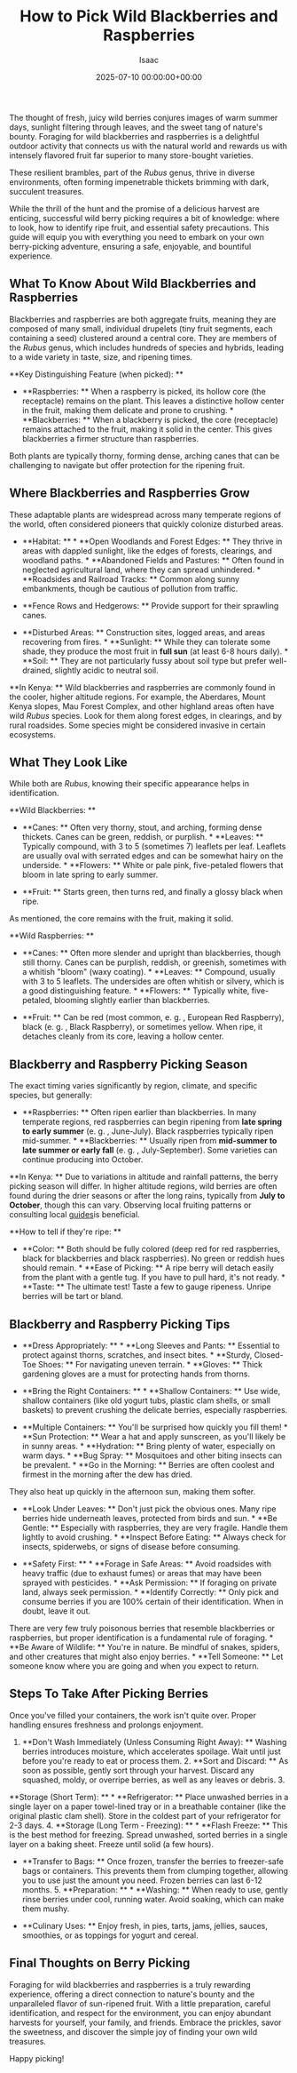 ﻿---
title: How to Pick Wild Blackberries and Raspberries
description: The thought of fresh, juicy wild berries conjures images of warm summer days, sunlight filtering through leaves, and the sweet tang of nature's bounty.
slug: /how-to-pick-wild-blackberries-and-raspberries/
date: 2025-07-10 00:00:00+00:00
lastmod: 2025-07-10 00:00:00+03:00
author: Isaac
categories:

- Guides

- Food and Drink
tags:

- guides

- wild

- blackberrie
layout: post
---

The thought of fresh, juicy wild berries conjures images of warm summer days, sunlight filtering through leaves, and the sweet tang of nature's bounty. Foraging for wild blackberries and raspberries is a delightful outdoor activity that connects us with the natural world and rewards us with intensely flavored fruit far superior to many store-bought varieties.

These resilient brambles, part of the *Rubus* genus, thrive in diverse environments, often forming impenetrable thickets brimming with dark, succulent treasures.

While the thrill of the hunt and the promise of a delicious harvest are enticing, successful wild berry picking requires a bit of knowledge: where to look, how to identify ripe fruit, and essential safety precautions. This guide will equip you with everything you need to embark on your own berry-picking adventure, ensuring a safe, enjoyable, and bountiful experience.

##  What To Know About Wild Blackberries and Raspberries

Blackberries and raspberries are both aggregate fruits, meaning they are composed of many small, individual drupelets (tiny fruit segments, each containing a seed) clustered around a central core. They are members of the *Rubus* genus, which includes hundreds of species and hybrids, leading to a wide variety in taste, size, and ripening times.

**Key Distinguishing Feature (when picked): **

* **Raspberries: ** When a raspberry is picked, its hollow core (the receptacle) remains on the plant. This leaves a distinctive hollow center in the fruit, making them delicate and prone to crushing. * **Blackberries: ** When a blackberry is picked, the core (receptacle) remains attached to the fruit, making it solid in the center. This gives blackberries a firmer structure than raspberries.

Both plants are typically thorny, forming dense, arching canes that can be challenging to navigate but offer protection for the ripening fruit.

##  Where Blackberries and Raspberries Grow

These adaptable plants are widespread across many temperate regions of the world, often considered pioneers that quickly colonize disturbed areas.

* **Habitat: ** * **Open Woodlands and Forest Edges: ** They thrive in areas with dappled sunlight, like the edges of forests, clearings, and woodland paths. * **Abandoned Fields and Pastures: ** Often found in neglected agricultural land, where they can spread unhindered. * **Roadsides and Railroad Tracks: ** Common along sunny embankments, though be cautious of pollution from traffic.

* **Fence Rows and Hedgerows: ** Provide support for their sprawling canes.

* **Disturbed Areas: ** Construction sites, logged areas, and areas recovering from fires. * **Sunlight: ** While they can tolerate some shade, they produce the most fruit in **full sun** (at least 6-8 hours daily). * **Soil: ** They are not particularly fussy about soil type but prefer well-drained, slightly acidic to neutral soil.

**In Kenya: ** Wild blackberries and raspberries are commonly found in the cooler, higher altitude regions. For example, the Aberdares, Mount Kenya slopes, Mau Forest Complex, and other highland areas often have wild *Rubus* species. Look for them along forest edges, in clearings, and by rural roadsides. Some species might be considered invasive in certain ecosystems.

##  What They Look Like

While both are *Rubus*, knowing their specific appearance helps in identification.

**Wild Blackberries: **

* **Canes: ** Often very thorny, stout, and arching, forming dense thickets. Canes can be green, reddish, or purplish. * **Leaves: ** Typically compound, with 3 to 5 (sometimes 7) leaflets per leaf. Leaflets are usually oval with serrated edges and can be somewhat hairy on the underside. * **Flowers: ** White or pale pink, five-petaled flowers that bloom in late spring to early summer.

* **Fruit: ** Starts green, then turns red, and finally a glossy black when ripe.

As mentioned, the core remains with the fruit, making it solid.

**Wild Raspberries: **

* **Canes: ** Often more slender and upright than blackberries, though still thorny. Canes can be purplish, reddish, or greenish, sometimes with a whitish "bloom" (waxy coating). * **Leaves: ** Compound, usually with 3 to 5 leaflets. The undersides are often whitish or silvery, which is a good distinguishing feature. * **Flowers: ** Typically white, five-petaled, blooming slightly earlier than blackberries.

* **Fruit: ** Can be red (most common, e. g. , European Red Raspberry), black (e. g. , Black Raspberry), or sometimes yellow. When ripe, it detaches cleanly from its core, leaving a hollow center.

##  Blackberry and Raspberry Picking Season

The exact timing varies significantly by region, climate, and specific species, but generally:

* **Raspberries: ** Often ripen earlier than blackberries. In many temperate regions, red raspberries can begin ripening from **late spring to early summer** (e. g. , June-July). Black raspberries typically ripen mid-summer. * **Blackberries: ** Usually ripen from **mid-summer to late summer or early fall** (e. g. , July-September). Some varieties can continue producing into October.

**In Kenya: ** Due to variations in altitude and rainfall patterns, the berry picking season will differ. In higher altitude regions, wild berries are often found during the drier seasons or after the long rains, typically from **July to October**, though this can vary. Observing local fruiting patterns or consulting local [guides](https://pestpolicy.com/10-trees-to-grow-in-containers/)is beneficial.

**How to tell if they're ripe: **

* **Color: ** Both should be fully colored (deep red for red raspberries, black for blackberries and black raspberries). No green or reddish hues should remain. * **Ease of Picking: ** A ripe berry will detach easily from the plant with a gentle tug. If you have to pull hard, it's not ready. * **Taste: ** The ultimate test! Taste a few to gauge ripeness. Unripe berries will be tart or bland.

##  Blackberry and Raspberry Picking Tips

* **Dress Appropriately: ** * **Long Sleeves and Pants: ** Essential to protect against thorns, scratches, and insect bites. * **Sturdy, Closed-Toe Shoes: ** For navigating uneven terrain. * **Gloves: ** Thick gardening gloves are a must for protecting hands from thorns.

* **Bring the Right Containers: ** * **Shallow Containers: ** Use wide, shallow containers (like old yogurt tubs, plastic clam shells, or small baskets) to prevent crushing the delicate berries, especially raspberries.

* **Multiple Containers: ** You'll be surprised how quickly you fill them! * **Sun Protection: ** Wear a hat and apply sunscreen, as you'll likely be in sunny areas. * **Hydration: ** Bring plenty of water, especially on warm days. * **Bug Spray: ** Mosquitoes and other biting insects can be prevalent. * **Go in the Morning: ** Berries are often coolest and firmest in the morning after the dew has dried.

They also heat up quickly in the afternoon sun, making them softer.

* **Look Under Leaves: ** Don't just pick the obvious ones. Many ripe berries hide underneath leaves, protected from birds and sun. * **Be Gentle: ** Especially with raspberries, they are very fragile. Handle them lightly to avoid crushing. * **Inspect Before Eating: ** Always check for insects, spiderwebs, or signs of disease before consuming.

* **Safety First: ** * **Forage in Safe Areas: ** Avoid roadsides with heavy traffic (due to exhaust fumes) or areas that may have been sprayed with pesticides. * **Ask Permission: ** If foraging on private land, always seek permission. * **Identify Correctly: ** Only pick and consume berries if you are 100% certain of their identification. When in doubt, leave it out.

There are very few truly poisonous berries that resemble blackberries or raspberries, but proper identification is a fundamental rule of foraging. * **Be Aware of Wildlife: ** You're in nature. Be mindful of snakes, spiders, and other creatures that might also enjoy berries. * **Tell Someone: ** Let someone know where you are going and when you expect to return.

##  Steps To Take After Picking Berries

Once you've filled your containers, the work isn't quite over. Proper handling ensures freshness and prolongs enjoyment.

1. **Don't Wash Immediately (Unless Consuming Right Away): ** Washing berries introduces moisture, which accelerates spoilage. Wait until just before you're ready to eat or process them. 2. **Sort and Discard: ** As soon as possible, gently sort through your harvest. Discard any squashed, moldy, or overripe berries, as well as any leaves or debris. 3.

**Storage (Short Term): ** * **Refrigerator: ** Place unwashed berries in a single layer on a paper towel-lined tray or in a breathable container (like the original plastic clam shell). Store in the coldest part of your refrigerator for 2-3 days. 4. **Storage (Long Term - Freezing): ** * **Flash Freeze: ** This is the best method for freezing. Spread unwashed, sorted berries in a single layer on a baking sheet. Freeze until solid (a few hours).

* **Transfer to Bags: ** Once frozen, transfer the berries to freezer-safe bags or containers. This prevents them from clumping together, allowing you to use just the amount you need. Frozen berries can last 6-12 months. 5. **Preparation: ** * **Washing: ** When ready to use, gently rinse berries under cool, running water. Avoid soaking, which can make them mushy.

* **Culinary Uses: ** Enjoy fresh, in pies, tarts, jams, jellies, sauces, smoothies, or as toppings for yogurt and cereal.

##  Final Thoughts on Berry Picking

Foraging for wild blackberries and raspberries is a truly rewarding experience, offering a direct connection to nature's bounty and the unparalleled flavor of sun-ripened fruit. With a little preparation, careful identification, and respect for the environment, you can enjoy abundant harvests for yourself, your family, and friends. Embrace the prickles, savor the sweetness, and discover the simple joy of finding your own wild treasures.

Happy picking!
